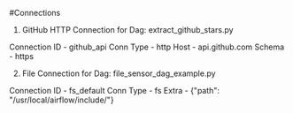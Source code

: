 #Connections

1. GitHub HTTP Connection for Dag: extract_github_stars.py

Connection ID - github_api
Conn Type - http
Host - api.github.com
Schema - https

2. File Connection for Dag: file_sensor_dag_example.py

Connection ID - fs_default
Conn Type - fs
Extra - {"path": "/usr/local/airflow/include/"}
